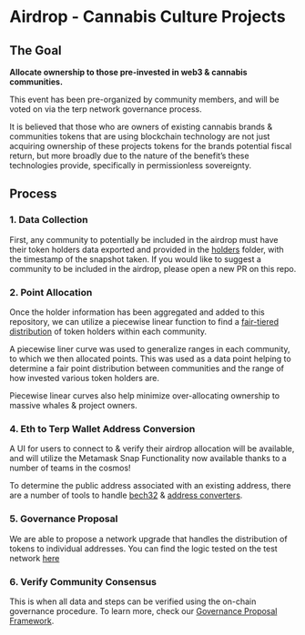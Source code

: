 # Airdrop - Cannabis Culture Projects

## The Goal
**Allocate ownership to those pre-invested in web3 & cannabis communities.**

This event has been pre-organized by community members, and will be voted on via the terp network governance process.

It is believed that those who are owners of existing cannabis brands & communities tokens that are using blockchain technology are not just acquiring ownership of these projects tokens for the brands potential fiscal return, but more broadly due to the nature of the benefit’s these technologies provide, specifically in permissionless sovereignty.    

## Process
### 1. Data Collection
First, any community to potentially be included in the airdrop must have their token holders data exported and provided in the [holders](./holders/) folder, with the timestamp of the snapshot taken. If you would like to suggest a community to be included in the airdrop, please open a new PR on this repo. 

### 2. Point Allocation
Once the holder information has been aggregated and added to this repository, we can utilize a piecewise linear function to find a [fair-tiered distribution](./points/) of token holders within each community. 

A piecewise liner curve was used to generalize ranges in each community, to which we then allocated points. This was used as a data point helping to determine a fair point distribution between communities and the range of how invested various token holders are. 

Piecewise linear curves also help minimize over-allocating ownership to massive whales & project owners.


### 4. Eth to Terp Wallet Address Conversion

A UI for users to connect to & verify their airdrop allocation will be available, and will utilize the Metamask Snap Functionality now available thanks to a number of teams in the cosmos! 

To determine the public address associated with an existing address, there are a number of tools to handle [bech32](https://github.com/atmoner/cosmos-bech32) & [address converters](https://www.npmjs.com/package/@evmos/address-converter).

### 5. Governance Proposal 

We are able to propose a network upgrade that handles the distribution of tokens to individual addresses. You can find the logic tested on the test network [here](https://github.com/terpnetwork/terp-core/blob/main/app/upgrades/v3/headstash.go)

### 6. Verify Community Consensus
This is when all data and steps can be verified using the on-chain governance procedure. To learn more, check our [Governance Proposal Framework](https://docs.terp.network/overview/governance).
